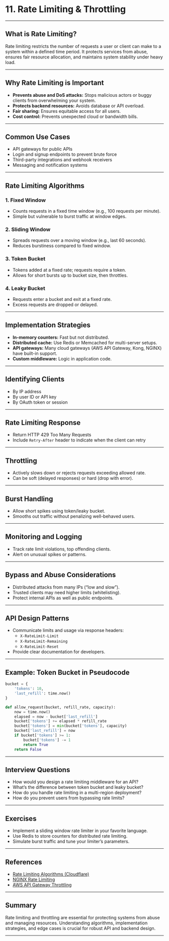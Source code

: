 # 11. Rate Limiting & Throttling

---

## What is Rate Limiting?

Rate limiting restricts the number of requests a user or client can make to a system within a defined time period. It protects services from abuse, ensures fair resource allocation, and maintains system stability under heavy load.

---

## Why Rate Limiting is Important

- **Prevents abuse and DoS attacks:** Stops malicious actors or buggy clients from overwhelming your system.
- **Protects backend resources:** Avoids database or API overload.
- **Fair sharing:** Ensures equitable access for all users.
- **Cost control:** Prevents unexpected cloud or bandwidth bills.

---

## Common Use Cases

- API gateways for public APIs
- Login and signup endpoints to prevent brute force
- Third-party integrations and webhook receivers
- Messaging and notification systems

---

## Rate Limiting Algorithms

### 1. Fixed Window

- Counts requests in a fixed time window (e.g., 100 requests per minute).
- Simple but vulnerable to burst traffic at window edges.

### 2. Sliding Window

- Spreads requests over a moving window (e.g., last 60 seconds).
- Reduces burstiness compared to fixed window.

### 3. Token Bucket

- Tokens added at a fixed rate; requests require a token.
- Allows for short bursts up to bucket size, then throttles.

### 4. Leaky Bucket

- Requests enter a bucket and exit at a fixed rate.
- Excess requests are dropped or delayed.

---

## Implementation Strategies

- **In-memory counters:** Fast but not distributed.
- **Distributed cache:** Use Redis or Memcached for multi-server setups.
- **API gateways:** Many cloud gateways (AWS API Gateway, Kong, NGINX) have built-in support.
- **Custom middleware:** Logic in application code.

---

## Identifying Clients

- By IP address
- By user ID or API key
- By OAuth token or session

---

## Rate Limiting Response

- Return HTTP 429 Too Many Requests
- Include `Retry-After` header to indicate when the client can retry

---

## Throttling

- Actively slows down or rejects requests exceeding allowed rate.
- Can be soft (delayed responses) or hard (drop with error).

---

## Burst Handling

- Allow short spikes using token/leaky bucket.
- Smooths out traffic without penalizing well-behaved users.

---

## Monitoring and Logging

- Track rate limit violations, top offending clients.
- Alert on unusual spikes or patterns.

---

## Bypass and Abuse Considerations

- Distributed attacks from many IPs (“low and slow”).
- Trusted clients may need higher limits (whitelisting).
- Protect internal APIs as well as public endpoints.

---

## API Design Patterns

- Communicate limits and usage via response headers:
  - `X-RateLimit-Limit`
  - `X-RateLimit-Remaining`
  - `X-RateLimit-Reset`
- Provide clear documentation for developers.

---

## Example: Token Bucket in Pseudocode

```python
bucket = {
    'tokens': 10,
    'last_refill': time.now()
}

def allow_request(bucket, refill_rate, capacity):
    now = time.now()
    elapsed = now - bucket['last_refill']
    bucket['tokens'] += elapsed * refill_rate
    bucket['tokens'] = min(bucket['tokens'], capacity)
    bucket['last_refill'] = now
    if bucket['tokens'] >= 1:
        bucket['tokens'] -= 1
        return True
    return False
```

---

## Interview Questions

- How would you design a rate limiting middleware for an API?
- What’s the difference between token bucket and leaky bucket?
- How do you handle rate limiting in a multi-region deployment?
- How do you prevent users from bypassing rate limits?

---

## Exercises

- Implement a sliding window rate limiter in your favorite language.
- Use Redis to store counters for distributed rate limiting.
- Simulate burst traffic and tune your limiter’s parameters.

---

## References

- [Rate Limiting Algorithms (Cloudflare)](https://blog.cloudflare.com/counting-things-a-lot-of-different-things/)
- [NGINX Rate Limiting](https://docs.nginx.com/nginx/admin-guide/security-controls/controlling-access-proxied-http/)
- [AWS API Gateway Throttling](https://docs.aws.amazon.com/apigateway/latest/developerguide/api-gateway-request-throttling.html)

---

## Summary

Rate limiting and throttling are essential for protecting systems from abuse and managing resources. Understanding algorithms, implementation strategies, and edge cases is crucial for robust API and backend design.

---
